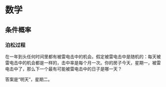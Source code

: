 # 数学

## 条件概率

### 泊松过程

在一年到头任何时间里都有被雷电击中的机会。假定被雷电击中是随机的：每天被雷电击中的机会都是一样的，击中率是每个月一次。你的房子今天，星期一，被雷电击中了，那么下一个最有可能被雷电击中的日子是哪一天？

答案是“明天”，星期二。
